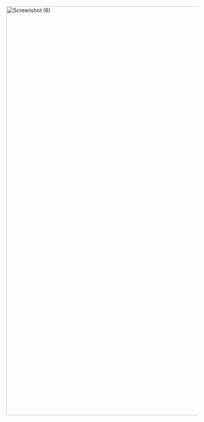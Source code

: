 <img width="1920" height="1080" alt="Screenshot (6)" src="https://github.com/user-attachments/assets/4ac5fe0f-8b24-46c7-9142-f10620ddc48d" />
